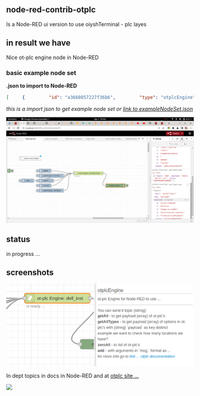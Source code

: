 ## node-red-contrib-otplc

  Is a Node-RED ui version to use oiyshTerminal - plc layes

## in result we have

Nice ot-plc engine node in Node-RED



### basic example node set



**.json to import to Node-RED**

```json
[     {         "id": "a3660857227f36b6",         "type": "otplcEngine",         "z": "bf43b163cb91aff3",         "name": "basicExample",         "location": "exampleInstance",         "otPlcSel": "",         "x": 3720,         "y": 260,         "wires": [             [                 "60d8ae19edf3fce1"             ]         ]     },     {         "id": "60d8ae19edf3fce1",         "type": "debug",         "z": "bf43b163cb91aff3",         "name": "Engine msgs...",         "active": true,         "tosidebar": true,         "console": false,         "tostatus": false,         "complete": "true",         "targetType": "full",         "statusVal": "",         "statusType": "auto",         "x": 3940,         "y": 360,         "wires": []     },     {         "id": "20c8adb79b88670c",         "type": "inject",         "z": "bf43b163cb91aff3",         "name": "getAll",         "props": [             {                 "p": "payload"             },             {                 "p": "topic",                 "vt": "str"             }         ],         "repeat": "",         "crontab": "",         "once": false,         "onceDelay": 0.1,         "topic": "getAll",         "payloadType": "date",         "x": 3370,         "y": 240,         "wires": [             [                 "a3660857227f36b6"             ]         ]     },     {         "id": "40edeeee2eabd3ad",         "type": "inject",         "z": "bf43b163cb91aff3",         "name": "getAllTypes / location",         "props": [             {                 "p": "payload"             },             {                 "p": "topic",                 "vt": "str"             }         ],         "repeat": "",         "crontab": "",         "once": false,         "onceDelay": 0.1,         "topic": "getAllTypes",         "payload": "location",         "payloadType": "str",         "x": 3420,         "y": 280,         "wires": [             [                 "a3660857227f36b6"             ]         ]     },     {         "id": "0bc873df87a30ebc",         "type": "inject",         "z": "bf43b163cb91aff3",         "name": "add 2 ...",         "props": [             {                 "p": "payload"             },             {                 "p": "topic",                 "vt": "str"             }         ],         "repeat": "",         "crontab": "",         "once": false,         "onceDelay": 0.1,         "topic": "add",         "payload": "{\"plcType\":\"fromInjectionExample\",\"name\":\"test2 - add bt 2\",\"location\":\"exampleInstance\",\"srcName\":\"Node-RED injection\"}",         "payloadType": "json",         "x": 3380,         "y": 320,         "wires": [             [                 "a3660857227f36b6"             ]         ]     },     {         "id": "936e6657578909d6",         "type": "inject",         "z": "bf43b163cb91aff3",         "name": "zeroAll",         "props": [             {                 "p": "payload"             },             {                 "p": "topic",                 "vt": "str"             }         ],         "repeat": "",         "crontab": "",         "once": false,         "onceDelay": 0.1,         "topic": "zeroAll",         "payloadType": "date",         "x": 3370,         "y": 360,         "wires": [             [                 "a3660857227f36b6"             ]         ]     },     {         "id": "aceaf00a8a877a47",         "type": "inject",         "z": "bf43b163cb91aff3",         "name": "getAllTypes / plcTypes",         "props": [             {                 "p": "payload"             },             {                 "p": "topic",                 "vt": "str"             }         ],         "repeat": "",         "crontab": "",         "once": false,         "onceDelay": 0.1,         "topic": "getAllTypes",         "payload": "plcType",         "payloadType": "str",         "x": 3420,         "y": 400,         "wires": [             [                 "a3660857227f36b6"             ]         ]     },     {         "id": "e6ece57e14ebc9a4",         "type": "inject",         "z": "bf43b163cb91aff3",         "name": "add ...",         "props": [             {                 "p": "payload"             },             {                 "p": "topic",                 "vt": "str"             }         ],         "repeat": "",         "crontab": "",         "once": false,         "onceDelay": 0.1,         "topic": "add",         "payload": "{\"plcType\":\"fromInjectionExample\",\"name\":\"test1Inject\",\"location\":\"exampleInstance\",\"srcName\":\"Node-RED injection\"}",         "payloadType": "json",         "x": 3230,         "y": 320,         "wires": [             [                 "a3660857227f36b6"             ]         ]     },     {         "id": "49e759d6ef381466",         "type": "comment",         "z": "bf43b163cb91aff3",         "name": "About ot-plc Engine",         "info": "Use it to add, and manipulate data about ot-plc layer as documentation describes ...\n\n[link to documentation ...](https://github.com/yOyOeK1/oiyshTerminal/tree/main/OTNPM/node-red-contrib-otplc)\n\n",         "x": 3250,         "y": 140,         "wires": []     } ]
```

*this is a import json to get example node set or [link to exampleNodeSet.json](https://raw.githubusercontent.com/yOyOeK1/oiyshTerminal/main/OTNPM/node-red-contrib-otplc/examples/exampleNodeSet.json)*

![](https://raw.githubusercontent.com/yOyOeK1/oiyshTerminal/main/OTNPM/node-red-contrib-otplc/examples/ss_exampleNodeSet.png)







## status

in progress ...

## screenshots

![](https://raw.githubusercontent.com/yOyOeK1/oiyshTerminal/main/OTNPM/node-red-contrib-otplc/examples/ss_engineNode.png)

In dept topics in docs in Node-RED and at [otplc site ...](https://github.com/yOyOeK1/oiyshTerminal/tree/main/OTNPM/otplc)

[![](https://camo.githubusercontent.com/cd07f1a5d90e454e7bbf69d22ebe4cdbd3a0b3dcf56ba0b6c2495a8e99c776be/68747470733a2f2f6b6f2d66692e636f6d2f696d672f676974687562627574746f6e5f736d2e737667)](https://ko-fi.com/B0B0DFYGS)
